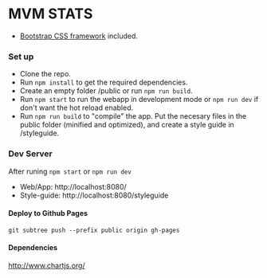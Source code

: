 # MVM STATS #

* [Bootstrap CSS framework](http://getbootstrap.com/) included.

### Set up ###

* Clone the repo.
* Run `npm install` to get the required dependencies.
* Create an empty folder /public or run `npm run build`.
* Run `npm start` to run the webapp in development mode or `npm run dev` if don't want the hot reload enabled.
* Run `npm run build` to "compile" the app. Put the necesary files in the public folder (minified and optimized), and create a style guide in /styleguide.

### Dev Server ###

After runing `npm start` or `npm run dev`

* Web/App: http://localhost:8080/
* Style-guide: http://localhost:8080/styleguide

#### Deploy to Github Pages

`git subtree push --prefix public origin gh-pages`

#### Dependencies ####

http://www.chartjs.org/
